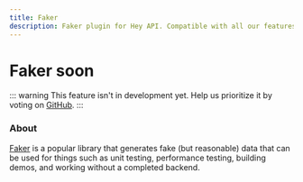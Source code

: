 ```yaml
---
title: Faker
description: Faker plugin for Hey API. Compatible with all our features.
---
```


# Faker <span data-soon>soon</span>

::: warning
This feature isn't in development yet. Help us prioritize it by voting on [GitHub](https://github.com/hey-api/openapi-ts/issues/1485).
:::

### About

[Faker](https://fakerjs.dev) is a popular library that generates fake (but reasonable) data that can be used for things such as unit testing, performance testing, building demos, and working without a completed backend.

<!--@include: ../../partials/sponsors.md-->
